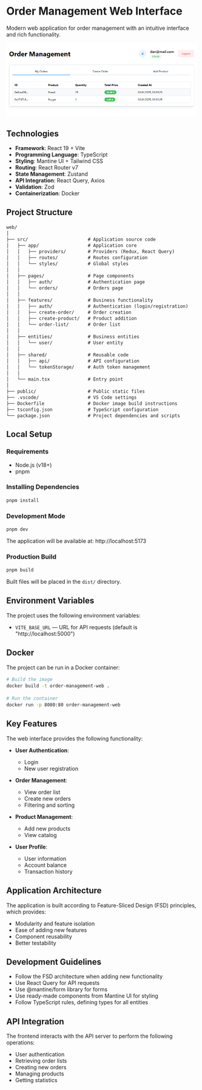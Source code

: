 # Order Management Web Interface

Modern web application for order management with an intuitive interface and rich functionality.

![Web Interface Preview](../../images/image.png)

## Technologies

-   **Framework**: React 19 + Vite
-   **Programming Language**: TypeScript
-   **Styling**: Mantine UI + Tailwind CSS
-   **Routing**: React Router v7
-   **State Management**: Zustand
-   **API Integration**: React Query, Axios
-   **Validation**: Zod
-   **Containerization**: Docker

## Project Structure

```
web/
│
├── src/                      # Application source code
│   ├── app/                  # Application core
│   │   ├── providers/        # Providers (Redux, React Query)
│   │   ├── routes/           # Routes configuration
│   │   └── styles/           # Global styles
│   │
│   ├── pages/                # Page components
│   │   ├── auth/             # Authentication page
│   │   └── orders/           # Orders page
│   │
│   ├── features/             # Business functionality
│   │   ├── auth/             # Authentication (login/registration)
│   │   ├── create-order/     # Order creation
│   │   ├── create-product/   # Product addition
│   │   └── order-list/       # Order list
│   │
│   ├── entities/             # Business entities
│   │   └── user/             # User entity
│   │
│   ├── shared/               # Reusable code
│   │   ├── api/              # API configuration
│   │   └── tokenStorage/     # Auth token management
│   │
│   └── main.tsx              # Entry point
│
├── public/                   # Public static files
├── .vscode/                  # VS Code settings
├── Dockerfile                # Docker image build instructions
├── tsconfig.json             # TypeScript configuration
└── package.json              # Project dependencies and scripts
```

## Local Setup

### Requirements

-   Node.js (v18+)
-   pnpm

### Installing Dependencies

```bash
pnpm install
```

### Development Mode

```bash
pnpm dev
```

The application will be available at: http://localhost:5173

### Production Build

```bash
pnpm build
```

Built files will be placed in the `dist/` directory.

## Environment Variables

The project uses the following environment variables:

-   `VITE_BASE_URL` — URL for API requests (default is "http://localhost:5000")

## Docker

The project can be run in a Docker container:

```bash
# Build the image
docker build -t order-management-web .

# Run the container
docker run -p 8080:80 order-management-web
```

## Key Features

The web interface provides the following functionality:

-   **User Authentication**:

    -   Login
    -   New user registration

-   **Order Management**:

    -   View order list
    -   Create new orders
    -   Filtering and sorting

-   **Product Management**:

    -   Add new products
    -   View catalog

-   **User Profile**:
    -   User information
    -   Account balance
    -   Transaction history

## Application Architecture

The application is built according to Feature-Sliced Design (FSD) principles, which provides:

-   Modularity and feature isolation
-   Ease of adding new features
-   Component reusability
-   Better testability

## Development Guidelines

-   Follow the FSD architecture when adding new functionality
-   Use React Query for API requests
-   Use @mantine/form library for forms
-   Use ready-made components from Mantine UI for styling
-   Follow TypeScript rules, defining types for all entities

## API Integration

The frontend interacts with the API server to perform the following operations:

-   User authentication
-   Retrieving order lists
-   Creating new orders
-   Managing products
-   Getting statistics
